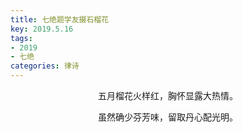 ```yaml
---
title: 七绝题学友摄石榴花
key: 2019.5.16
tags: 
- 2019
- 七绝
categories: 律诗
---
```


<p align="center">五月榴花火样红，胸怀显露大热情。
</p>
<p align="center">虽然确少芬芳味，留取丹心配光明。
</p>
